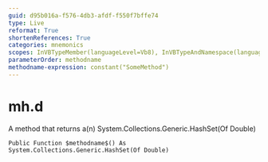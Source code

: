 ```yaml
---
guid: d95b016a-f576-4db3-afdf-f550f7bffe74
type: Live
reformat: True
shortenReferences: True
categories: mnemonics
scopes: InVBTypeMember(languageLevel=Vb8), InVBTypeAndNamespace(languageLevel=Vb8)
parameterOrder: methodname
methodname-expression: constant("SomeMethod")
---
```


# mh.d

A method that returns a(n) System.Collections.Generic.HashSet(Of Double)

```
Public Function $methodname$() As System.Collections.Generic.HashSet(Of Double)
```
